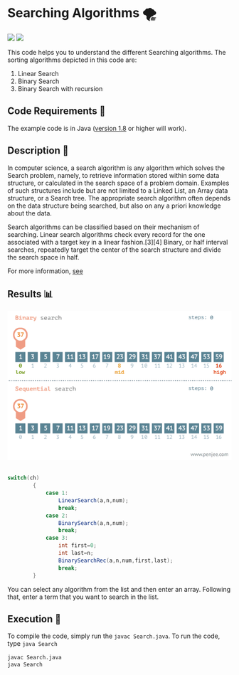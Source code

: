 # Searching Algorithms 🌪️

[![](https://img.shields.io/github/license/sourcerer-io/hall-of-fame.svg?colorB=ff0000)](https://github.com/akshaybahadur21/Search/blob/master/LICENSE.txt)  [![](https://img.shields.io/badge/Akshay-Bahadur-brightgreen.svg?colorB=ff0000)](https://akshaybahadur.com)

This code helps you to understand the different Searching algorithms. The sorting algorithms depicted in this code are:
1) Linear Search
2) Binary Search
3) Binary Search with recursion


## Code Requirements 🦄
The example code is in Java ([version 1.8](https://java.com/en/download/) or higher will work). 

## Description 🍃
In computer science, a search algorithm is any algorithm which solves the Search problem, namely, to retrieve information stored within some data structure, or calculated in the search space of a problem domain. Examples of such structures include but are not limited to a Linked List, an Array data structure, or a Search tree. The appropriate search algorithm often depends on the data structure being searched, but also on any a priori knowledge about the data.

Search algorithms can be classified based on their mechanism of searching. Linear search algorithms check every record for the one associated with a target key in a linear fashion.[3][4] Binary, or half interval searches, repeatedly target the center of the search structure and divide the search space in half. 

For more information, [see](https://en.wikipedia.org/wiki/Search_algorithm)

## Results 📊

<img src="https://github.com/akshaybahadur21/Search/blob/master/search.gif" align=center>

```java

switch(ch)
		{
			case 1:
				LinearSearch(a,n,num);
				break;
			case 2:
				BinarySearch(a,n,num);
				break;
			case 3:
				int first=0;
				int last=n;
				BinarySearchRec(a,n,num,first,last);
				break;
		}
``` 


You can select any algorithm from the list and then enter an array. Following that, enter a term that you want to search in the list.


## Execution 🐉
To compile the code, simply run the `javac Search.java`.
To run the code, type `java Search`

```
javac Search.java
java Search
```
